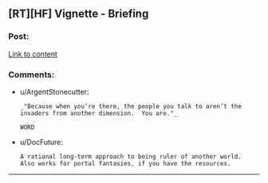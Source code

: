 ## [RT][HF] Vignette - Briefing

### Post:

[Link to content](http://docfuture.tumblr.com/post/143829427746/vignette-briefing)

### Comments:

- u/ArgentStonecutter:
  ```
  _"Because when you’re there, the people you talk to aren’t the invaders from another dimension.  You are."_

  WORD
  ```

- u/DocFuture:
  ```
  A rational long-term approach to being ruler of another world.  Also works for portal fantasies, if you have the resources.
  ```

---

